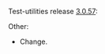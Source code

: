 Test-utilities release [3.0.57](https://github.com/maweeks/test-utilities/pull/55):

Other:

- Change.
